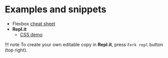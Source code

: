 # Examples and snippets

* Flexbox [cheat sheet](https://flexboxsheet.com/)
* **Repl.it**
	* <a href="https://replit.com/@KostiantynRuden/CSS-demo" target="_blank">CSS demo</a>

!!! note
    To create your own editable copy in **Repl.it**, press `Fork repl` button (top right).